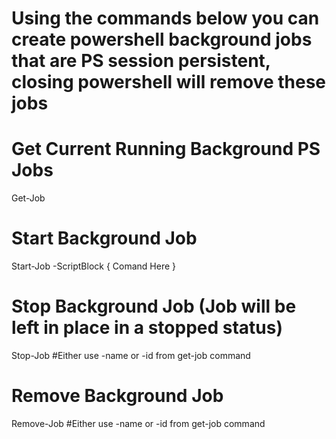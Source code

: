 # Using the commands below you can create powershell background jobs that are PS session persistent, closing powershell will remove these jobs

# Get Current Running Background PS Jobs
Get-Job

# Start Background Job
Start-Job -ScriptBlock { Comand Here }

# Stop Background Job (Job will be left in place in a stopped status)
Stop-Job #Either use -name or -id from get-job command

# Remove Background Job
Remove-Job #Either use -name or -id from get-job command
